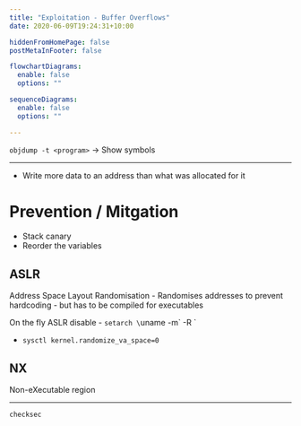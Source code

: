 ```yaml
---
title: "Exploitation - Buffer Overflows"
date: 2020-06-09T19:24:31+10:00

hiddenFromHomePage: false
postMetaInFooter: false

flowchartDiagrams:
  enable: false
  options: ""

sequenceDiagrams: 
  enable: false
  options: ""

---
```


`objdump -t <program>` -> Show symbols

---

* Write more data to an address than what was allocated for it

# Prevention / Mitgation

* Stack canary
* Reorder the variables


## ASLR

Address Space Layout Randomisation - Randomises addresses to prevent hardcoding - but has to be compiled for executables

On the fly ASLR disable - `setarch \`uname -m\` -R <program>`

* `sysctl kernel.randomize_va_space=0`

## NX 

Non-eXecutable region

---

`checksec`